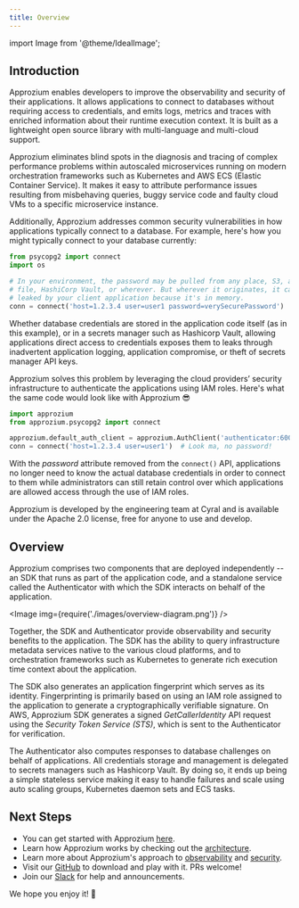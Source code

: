 ```yaml
---
title: Overview
---
```


import Image from '@theme/IdealImage';

## Introduction
Approzium enables developers to improve the observability and security of their applications. It allows applications to connect to databases without requiring access to credentials, and emits logs, metrics and traces with enriched information about their runtime execution context. It is built as a lightweight open source library with multi-language and multi-cloud support.

Approzium eliminates blind spots in the diagnosis and tracing of complex performance problems within autoscaled microservices running on modern orchestration frameworks such as Kubernetes and AWS ECS (Elastic Container Service). It makes it easy to attribute performance issues resulting from misbehaving queries, buggy service code and faulty cloud VMs to a specific microservice instance.

Additionally, Approzium addresses common security vulnerabilities in how applications typically connect to a database. For example, here's how you might typically connect to your database currently:

```python
from psycopg2 import connect
import os

# In your environment, the password may be pulled from any place, S3, a config 
# file, HashiCorp Vault, or wherever. But wherever it originates, it can be
# leaked by your client application because it's in memory.
conn = connect('host=1.2.3.4 user=user1 password=verySecurePassword')
```

Whether database credentials are stored in the application code itself (as in this example), or in a secrets manager such as Hashicorp Vault, allowing applications direct access to credentials exposes them to leaks through inadvertent application logging, application compromise, or theft of secrets manager API keys.

Approzium solves this problem by leveraging the cloud providers’ security infrastructure to authenticate the applications using IAM roles. Here's what the same code would look like with Approzium 😎

```python
import approzium
from approzium.psycopg2 import connect

approzium.default_auth_client = approzium.AuthClient('authenticator:6001')
conn = connect('host=1.2.3.4 user=user1')  # Look ma, no password!
```

With the _password_ attribute removed from the `connect()` API, applications no longer need to know the actual database credentials in order to connect to them while administrators can still retain control over which applications are allowed access through the use of IAM roles.

Approzium is developed by the engineering team at Cyral and is available under the Apache 2.0 license, free for anyone to use and develop.


## Overview 
Approzium comprises two components that are deployed independently -- an SDK that runs as part of the application code, and a standalone service called the Authenticator with which the SDK interacts on behalf of the application.

<Image img={require('./images/overview-diagram.png')} />

Together, the SDK and Authenticator provide observability and security benefits to the application. The SDK has the ability to query infrastructure metadata services native to the various cloud platforms, and to orchestration frameworks such as Kubernetes to generate rich execution time context about the application.

The SDK also generates an application fingerprint which serves as its identity. Fingerprinting is primarily based on using an IAM role assigned to the application to generate a cryptographically verifiable signature. On AWS, Approzium SDK generates a signed _GetCallerIdentity_ API request using the _Security Token Service (STS)_, which is sent to the Authenticator for verification.

The Authenticator also computes responses to database challenges on behalf of applications. All credentials storage and management is delegated to secrets managers such as Hashicorp Vault. By doing so, it ends up being a simple stateless service making it easy to handle failures and scale using auto scaling groups, Kubernetes daemon sets and ECS tasks.

## Next Steps
- You can get started with Approzium [here](quickstart).
- Learn how Approzium works by checking out the [architecture](architecture).
- Learn more about Approzium's approach to [observability](observability) and [security](security-model).
- Visit our [GitHub](https://github.com/cyralinc/approzium) to download and play with it. PRs welcome!
- Join our [Slack](https://join.slack.com/t/approzium/shared_invite/zt-fg9bdcfa-H9YFnlg3XeosKyMIYadmcg) for help and announcements.

We hope you enjoy it! 🤗

